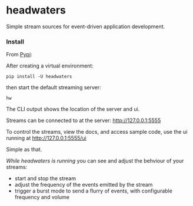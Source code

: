 # headwaters

Simple stream sources for event-driven application development.

### Install

From [Pypi](https://pypi.org/project/headwaters/):

After creating a virtual environment:

```pip install -U headwaters```

then start the default streaming server:

```hw```

The CLI output shows the location of the server and ui.

Streams can be connected to at the server: http://127.0.0.1:5555

To control the streams, view the docs, and access sample code, use the ui running at http://127.0.0.1:5555/ui

Simple as that.

*While headwaters is running* you can see and adjust the behviour of your streams:

- start and stop the stream
- adjust the frequency of the events emitted by the stream
- trigger a burst mode to send a flurry of events, with configurable frequency and volume
